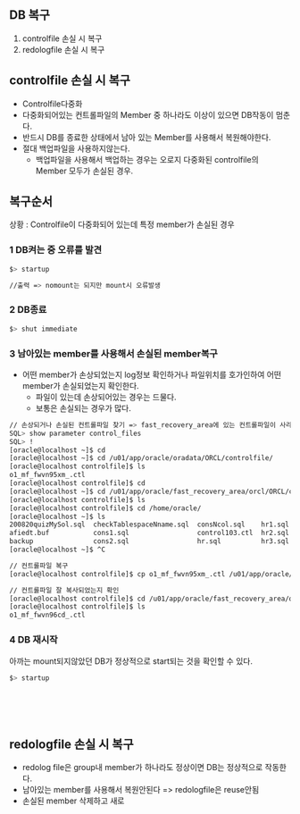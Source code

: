 ## DB 복구
1. controlfile 손실 시 복구
2. redologfile 손실 시 복구

## controlfile 손실 시 복구
- Controlfile다중화
- 다중화되어있는 컨트롤파일의 Member 중 하나라도 이상이 있으면 DB작동이 멈춘다.
- 반드시 DB를 종료한 상태에서 남아 있는 Member를 사용해서 복원해야한다.
- 절대 백업파일을 사용하지않는다.
  - 백업파일을 사용해서 백업하는 경우는 오로지 다중화된 controlfile의 Member 모두가 손실된 경우.

## 복구순서
상황 : Controlfile이 다중화되어 있는데 특정 member가 손실된 경우
### 1 DB켜는 중 오류를 발견

```bash
$> startup 

//출력 => nomount는 되지만 mount시 오류발생
```

### 2 DB종료

```bash
$> shut immediate
```

### 3 남아있는 member를 사용해서 손실된 member복구
- 어떤 member가 손상되었는지 log정보 확인하거나 파일위치를 호가인하여 어떤 member가 손실되었는지 확인한다.
  - 파일이 있는데 손상되어있는 경우는 드물다.
  - 보통은 손실되는 경우가 많다.
  
```bash
// 손상되거나 손실된 컨트롤파일 찾기 => fast_recovery_area에 있는 컨트롤파일이 사라졌다.
SQL> show parameter control_files
SQL> !
[oracle@localhost ~]$ cd 
[oracle@localhost ~]$ cd /u01/app/oracle/oradata/ORCL/controlfile/
[oracle@localhost controlfile]$ ls
o1_mf_fwvn95xm_.ctl
[oracle@localhost controlfile]$ cd
[oracle@localhost ~]$ cd /u01/app/oracle/fast_recovery_area/orcl/ORCL/controlfile/
[oracle@localhost controlfile]$ ls
[oracle@localhost controlfile]$ cd /home/oracle/
[oracle@localhost ~]$ ls
200820quizMySol.sql  checkTablespaceNname.sql  consNcol.sql    hr1.sql  ingMe.sql     new_dept.sql     공개      바탕화면  서식
afiedt.buf           cons1.sql                 control103.ctl  hr2.sql  labs_12c      ora12c           다운로드  비디오    음악
backup               cons2.sql                 hr.sql          hr3.sql  load_emp.sql  search_cons.sql  문서      사진
[oracle@localhost ~]$ ^C

// 컨트롤파일 복구
[oracle@localhost controlfile]$ cp o1_mf_fwvn95xm_.ctl /u01/app/oracle/fast_recovery_area/orcl/ORCL/controlfile/o1_mf_fwvn96cd_.ctl

// 컨트롤파일 잘 복사되었는지 확인
[oracle@localhost controlfile]$ cd /u01/app/oracle/fast_recovery_area/orcl/ORCL/controlfile/
[oracle@localhost controlfile]$ ls
o1_mf_fwvn96cd_.ctl
```

### 4 DB 재시작
아까는 mount되지않았던 DB가 정상적으로 start되는 것을 확인할 수 있다.

```bash
$> startup
```


<br><br><br>
## redologfile 손실 시 복구
- redolog file은 group내 member가 하나라도 정상이면 DB는 정상적으로 작동한다.
- 남아있는 member를 사용해서 복원안된다 => redologfile은 reuse안됨
- 손실된 member 삭제하고 새로 
